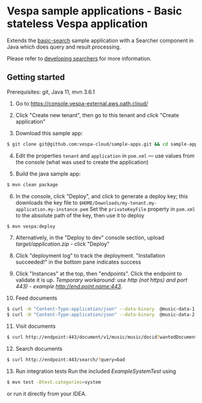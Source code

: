 <!-- Copyright 2017 Yahoo Holdings. Licensed under the terms of the Apache 2.0 license. See LICENSE in the project root. -->
# Vespa sample applications - Basic stateless Vespa application

Extends the [basic-search](../basic-search) sample application with a Searcher component in Java
which does query and result processing.

Please refer to
[developing searchers](http://docs.vespa.ai/documentation/searcher-development.html)
for more information.


## Getting started
Prerequisites: git, Java 11, mvn 3.6.1

1. Go to https://console.vespa-external.aws.oath.cloud/

2. Click "Create new tenant", then go to this tenant and click "Create application"

3. Download this sample app:
 ```sh
 $ git clone git@github.com:vespa-cloud/sample-apps.git && cd sample-apps/basic-search-java
 ```
 
4. Edit the properties `tenant` and `application` in `pom.xml` —
use values from the console (what was used to create the application)

5. Build the java sample app:
 ```sh
 $ mvn clean package
 ```
 
6. In the console, click "Deploy", and click to generate a deploy key; this downloads the key file to
`$HOME/Downloads/my-tenant.my-application.my-instance.pem`
Set the `privateKeyFile` property in `pom.xml` to the absolute path of the key, then use it to deploy
```sh
$ mvn vespa:deploy
```

7. Alternatively, in the "Deploy to dev" console section, upload _target/application.zip_ - click "Deploy"

8. Click "deployment log" to track the deployment. "Installation succeeded!" in the bottom pane indicates success 

9. Click "Instances" at the top, then "endpoints". Click the endpoint to validate it is up. _Temporary workaround: use http (not https) and port 443) - example http://end.point.name:443_.

10. Feed documents
```sh
$ curl -H "Content-Type:application/json" --data-binary  @music-data-1.json http://endpoint:443/document/v1/music/music/docid/1
$ curl -H "Content-Type:application/json" --data-binary  @music-data-2.json http://endpoint:443/document/v1/music/music/docid/2
```

11. Visit documents
```sh
$ curl http://endpoint:443/document/v1/music/music/docid?wantedDocumentCount=100
```

12. Search documents
```sh
$ curl http://endpoint:443/search/?query=bad
```

13. Run integration tests
Run the included _ExampleSystemTest_ using
```sh
$ mvn test -Dtest.categories=system
```
or run it directly from your IDEA.
